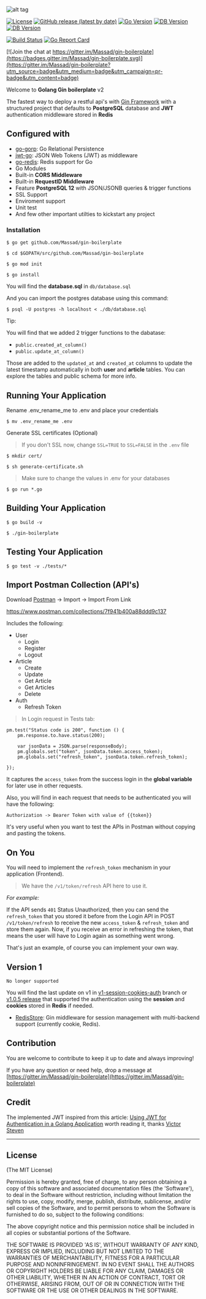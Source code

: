 ![alt tag](https://upload.wikimedia.org/wikipedia/commons/2/23/Golang.png)

[![License](https://img.shields.io/github/license/Massad/gin-boilerplate)](https://github.com/Massad/gin-boilerplate/blob/master/LICENSE) [![GitHub release (latest by date)](https://img.shields.io/github/v/release/Massad/gin-boilerplate)](https://github.com/Massad/gin-boilerplate/releases) [![Go Version](https://img.shields.io/github/go-mod/go-version/Massad/gin-boilerplate)](https://github.com/Massad/gin-boilerplate/blob/master/go.mod) [![DB Version](https://img.shields.io/badge/DB-PostgreSQL--latest-blue)](https://github.com/Massad/gin-boilerplate/blob/master/go.mod) [![DB Version](https://img.shields.io/badge/DB-Redis--latest-blue)](https://github.com/Massad/gin-boilerplate/blob/master/go.mod)

[![Build Status](https://travis-ci.org/Massad/gin-boilerplate.svg?branch=master)](https://travis-ci.org/Massad/gin-boilerplate) [![Go Report Card](https://goreportcard.com/badge/github.com/Massad/gin-boilerplate)](https://goreportcard.com/report/github.com/Massad/gin-boilerplate)

[![Join the chat at https://gitter.im/Massad/gin-boilerplate](https://badges.gitter.im/Massad/gin-boilerplate.svg)](https://gitter.im/Massad/gin-boilerplate?utm_source=badge&utm_medium=badge&utm_campaign=pr-badge&utm_content=badge)

Welcome to **Golang Gin boilerplate** v2

The fastest way to deploy a restful api's with [Gin Framework](https://gin-gonic.github.io/gin/) with a structured project that defaults to **PostgreSQL** database and **JWT** authentication middleware stored in **Redis**

## Configured with

- [go-gorp](https://github.com/go-gorp/gorp): Go Relational Persistence
- [jwt-go](https://github.com/dgrijalva/jwt-go): JSON Web Tokens (JWT) as middleware
- [go-redis](https://github.com/go-redis/redis): Redis support for Go
- Go Modules
- Built-in **CORS Middleware**
- Built-in **RequestID Middleware**
- Feature **PostgreSQL 12** with JSON/JSONB queries & trigger functions
- SSL Support
- Enviroment support
- Unit test
- And few other important utilties to kickstart any project

### Installation

```
$ go get github.com/Massad/gin-boilerplate
```

```
$ cd $GOPATH/src/github.com/Massad/gin-boilerplate
```

```
$ go mod init
```

```
$ go install
```

You will find the **database.sql** in `db/database.sql`

And you can import the postgres database using this command:

```
$ psql -U postgres -h localhost < ./db/database.sql
```

Tip:

You will find that we added 2 trigger functions to the dabatase:

- `public.created_at_column()`
- `public.update_at_column()`

Those are added to the `updated_at` and `created_at` columns to update the latest timestamp automatically in both **user** and **article** tables. You can explore the tables and public schema for more info.

## Running Your Application

Rename .env_rename_me to .env and place your credentials

```
$ mv .env_rename_me .env
```

Generate SSL certificates (Optional)

> If you don't SSL now, change `SSL=TRUE` to `SSL=FALSE` in the `.env` file

```
$ mkdir cert/
```

```
$ sh generate-certificate.sh
```

> Make sure to change the values in .env for your databases

```
$ go run *.go
```

## Building Your Application

```
$ go build -v
```

```
$ ./gin-boilerplate
```

## Testing Your Application

```
$ go test -v ./tests/*
```

## Import Postman Collection (API's)

Download [Postman](https://www.getpostman.com/) -> Import -> Import From Link

https://www.postman.com/collections/7f941b400a88ddd9c137

Includes the following:

- User
  - Login
  - Register
  - Logout
- Article
  - Create
  - Update
  - Get Article
  - Get Articles
  - Delete
- Auth
  - Refresh Token

> In Login request in Tests tab:

```
pm.test("Status code is 200", function () {
    pm.response.to.have.status(200);

    var jsonData = JSON.parse(responseBody);
    pm.globals.set("token", jsonData.token.access_token);
    pm.globals.set("refresh_token", jsonData.token.refresh_token);

});
```

It captures the `access_token` from the success login in the **global variable** for later use in other requests.

Also, you will find in each request that needs to be authenticated you will have the following:

    Authorization -> Bearer Token with value of {{token}}

It's very useful when you want to test the APIs in Postman without copying and pasting the tokens.

## On You

You will need to implement the `refresh_token` mechanism in your application (Frontend).

> We have the `/v1/token/refresh` API here to use it.

_For example:_

If the API sends `401` Status Unauthorized, then you can send the `refresh_token` that you stored it before from the Login API in POST `/v1/token/refresh` to receive the new `access_token` & `refresh_token` and store them again. Now, if you receive an error in refreshing the token, that means the user will have to Login again as something went wrong.

That's just an example, of course you can implement your own way.

## Version 1

    No longer supported

You will find the last update on v1 in [v1-session-cookies-auth](https://github.com/Massad/gin-boilerplate/tree/v1-session-cookies-auth) branch or [v1.0.5 release](https://github.com/Massad/gin-boilerplate/releases/tag/1.05) that supported the authentication using the **session** and **cookies** stored in **Redis** if needed.

- [RedisStore](https://github.com/gin-gonic/contrib/tree/master/sessions): Gin middleware for session management with multi-backend support (currently cookie, Redis).

## Contribution

You are welcome to contribute to keep it up to date and always improving!

If you have any question or need help, drop a message at [https://gitter.im/Massad/gin-boilerplate](https://gitter.im/Massad/gin-boilerplate)

## Credit

The implemented JWT inspired from this article: [Using JWT for Authentication in a Golang Application](https://www.nexmo.com/blog/2020/03/13/using-jwt-for-authentication-in-a-golang-application-dr) worth reading it, thanks [Victor Steven](https://medium.com/@victorsteven)

---

## License

(The MIT License)

Permission is hereby granted, free of charge, to any person obtaining
a copy of this software and associated documentation files (the
'Software'), to deal in the Software without restriction, including
without limitation the rights to use, copy, modify, merge, publish,
distribute, sublicense, and/or sell copies of the Software, and to
permit persons to whom the Software is furnished to do so, subject to
the following conditions:

The above copyright notice and this permission notice shall be
included in all copies or substantial portions of the Software.

THE SOFTWARE IS PROVIDED 'AS IS', WITHOUT WARRANTY OF ANY KIND,
EXPRESS OR IMPLIED, INCLUDING BUT NOT LIMITED TO THE WARRANTIES OF
MERCHANTABILITY, FITNESS FOR A PARTICULAR PURPOSE AND NONINFRINGEMENT.
IN NO EVENT SHALL THE AUTHORS OR COPYRIGHT HOLDERS BE LIABLE FOR ANY
CLAIM, DAMAGES OR OTHER LIABILITY, WHETHER IN AN ACTION OF CONTRACT,
TORT OR OTHERWISE, ARISING FROM, OUT OF OR IN CONNECTION WITH THE
SOFTWARE OR THE USE OR OTHER DEALINGS IN THE SOFTWARE.
